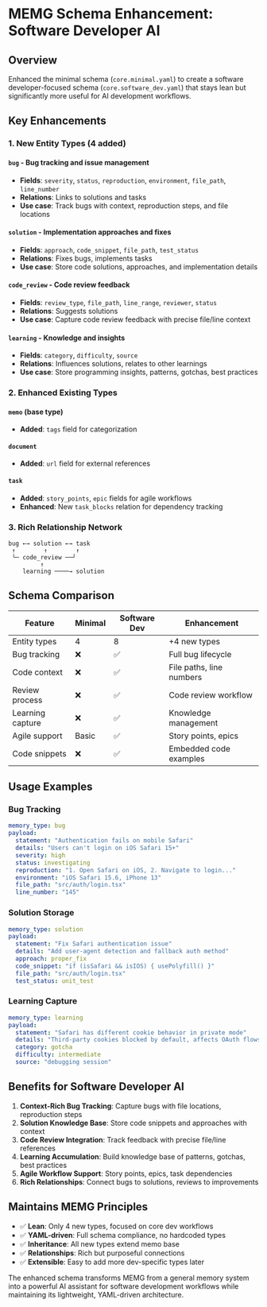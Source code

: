 # MEMG Schema Enhancement: Software Developer AI

## Overview

Enhanced the minimal schema (`core.minimal.yaml`) to create a software developer-focused schema (`core.software_dev.yaml`) that stays lean but significantly more useful for AI development workflows.

## Key Enhancements

### 1. New Entity Types (4 added)

#### `bug` - Bug tracking and issue management
- **Fields**: `severity`, `status`, `reproduction`, `environment`, `file_path`, `line_number`
- **Relations**: Links to solutions and tasks
- **Use case**: Track bugs with context, reproduction steps, and file locations

#### `solution` - Implementation approaches and fixes
- **Fields**: `approach`, `code_snippet`, `file_path`, `test_status`
- **Relations**: Fixes bugs, implements tasks
- **Use case**: Store code solutions, approaches, and implementation details

#### `code_review` - Code review feedback
- **Fields**: `review_type`, `file_path`, `line_range`, `reviewer`, `status`
- **Relations**: Suggests solutions
- **Use case**: Capture code review feedback with precise file/line context

#### `learning` - Knowledge and insights
- **Fields**: `category`, `difficulty`, `source`
- **Relations**: Influences solutions, relates to other learnings
- **Use case**: Store programming insights, patterns, gotchas, best practices

### 2. Enhanced Existing Types

#### `memo` (base type)
- **Added**: `tags` field for categorization

#### `document`
- **Added**: `url` field for external references

#### `task`
- **Added**: `story_points`, `epic` fields for agile workflows
- **Enhanced**: New `task_blocks` relation for dependency tracking

### 3. Rich Relationship Network

```
bug ←→ solution ←→ task
 ↑        ↑        ↑
 └─ code_review ──┘
         ↑
    learning ────→ solution
```

## Schema Comparison

| Feature | Minimal | Software Dev | Enhancement |
|---------|---------|--------------|-------------|
| Entity types | 4 | 8 | +4 new types |
| Bug tracking | ❌ | ✅ | Full bug lifecycle |
| Code context | ❌ | ✅ | File paths, line numbers |
| Review process | ❌ | ✅ | Code review workflow |
| Learning capture | ❌ | ✅ | Knowledge management |
| Agile support | Basic | ✅ | Story points, epics |
| Code snippets | ❌ | ✅ | Embedded code examples |

## Usage Examples

### Bug Tracking
```yaml
memory_type: bug
payload:
  statement: "Authentication fails on mobile Safari"
  details: "Users can't login on iOS Safari 15+"
  severity: high
  status: investigating
  reproduction: "1. Open Safari on iOS, 2. Navigate to login..."
  environment: "iOS Safari 15.6, iPhone 13"
  file_path: "src/auth/login.tsx"
  line_number: "145"
```

### Solution Storage
```yaml
memory_type: solution
payload:
  statement: "Fix Safari authentication issue"
  details: "Add user-agent detection and fallback auth method"
  approach: proper_fix
  code_snippet: "if (isSafari && isIOS) { usePolyfill() }"
  file_path: "src/auth/login.tsx"
  test_status: unit_test
```

### Learning Capture
```yaml
memory_type: learning
payload:
  statement: "Safari has different cookie behavior in private mode"
  details: "Third-party cookies blocked by default, affects OAuth flows"
  category: gotcha
  difficulty: intermediate
  source: "debugging session"
```

## Benefits for Software Developer AI

1. **Context-Rich Bug Tracking**: Capture bugs with file locations, reproduction steps
2. **Solution Knowledge Base**: Store code snippets and approaches with context
3. **Code Review Integration**: Track feedback with precise file/line references
4. **Learning Accumulation**: Build knowledge base of patterns, gotchas, best practices
5. **Agile Workflow Support**: Story points, epics, task dependencies
6. **Rich Relationships**: Connect bugs to solutions, reviews to improvements

## Maintains MEMG Principles

- ✅ **Lean**: Only 4 new types, focused on core dev workflows
- ✅ **YAML-driven**: Full schema compliance, no hardcoded types
- ✅ **Inheritance**: All new types extend memo base
- ✅ **Relationships**: Rich but purposeful connections
- ✅ **Extensible**: Easy to add more dev-specific types later

The enhanced schema transforms MEMG from a general memory system into a powerful AI assistant for software development workflows while maintaining its lightweight, YAML-driven architecture.
